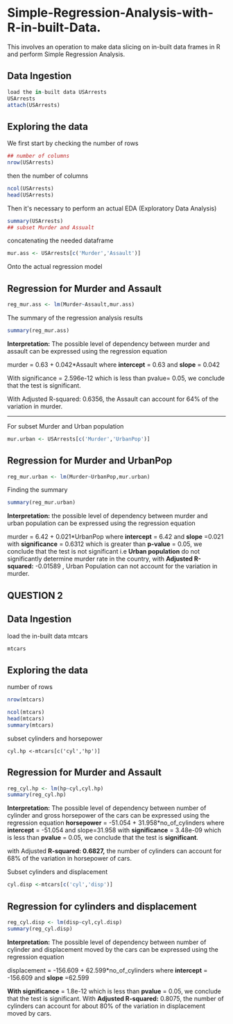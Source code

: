 # Simple-Regression-Analysis-with-R-in-built-Data.
This involves an operation to make data slicing on in-built data frames in R and perform Simple Regression Analysis.


## Data Ingestion

```r
load the in-built data USArrests
USArrests
attach(USArrests)
```

## Exploring the data

We first start by checking the number of rows

```r
## number of columns
nrow(USArrests)
```

then the number of columns

```r
ncol(USArrests)
head(USArrests)
```
Then it's necessary to perform an actual EDA (Exploratory Data Analysis)

```r
summary(USArrests)
## subset Murder and Assualt
```

concatenating the needed dataframe

```r
mur.ass <- USArrests[c('Murder','Assault')]
```

Onto the actual regression model

## Regression for Murder and Assault

```r
reg_mur.ass <- lm(Murder~Assault,mur.ass)
```

The summary of the regression analysis results

```r
summary(reg_mur.ass)
```

**Interpretation:** The possible level of dependency between murder and assault can be expressed using the regression equation


murder = 0.63 + 0.042*Assault where **intercept** = 0.63 and **slope** = 0.042


With significance =  2.596e-12 which is less than pvalue= 0.05, we conclude that the test is significant.

With Adjusted R-squared:  0.6356, the Assault can account for 64% of the variation in murder.

_________________________________

For subset Murder and Urban population
```r
mur.urban <- USArrests[c('Murder','UrbanPop')]
```

## Regression for Murder and UrbanPop

```r
reg_mur.urban <- lm(Murder~UrbanPop,mur.urban)
```

Finding the summary

```r
summary(reg_mur.urban)
```

**Interpretation:** the possible level of dependency between murder and urban population can be expressed using the regression equation

murder = 6.42 + 0.021*UrbanPop where **intercept** = 6.42 and **slope** =0.021 with **significance** =  0.6312 which is greater than **p-value** = 0.05, we conclude that the test is not significant i.e **Urban population** do not significantly determine murder rate in the country, with **Adjusted R-squared:**  -0.01589 , Urban Population can not account for the variation in murder.


## QUESTION 2

## Data Ingestion

load the in-built data mtcars

```r
mtcars
```

## Exploring the data

number of rows
```r
nrow(mtcars)
```

```r
ncol(mtcars)
head(mtcars)
summary(mtcars)
```


subset cylinders and horsepower
```{r}
cyl.hp <-mtcars[c('cyl','hp')]
```

## Regression for Murder and Assault

```r
reg_cyl.hp <- lm(hp~cyl,cyl.hp)
summary(reg_cyl.hp)
```

**Interpretation:** The possible level of dependency between number of cylinder and gross horsepower of the cars can be expressed using the regression equation  **horsepower** = -51.054 + 31.958*no_of_cylinders where **intercept** = -51.054 and slope=31.958 with **significance** =  3.48e-09 which is less than **pvalue** = 0.05, we conclude that the test is **significant**.

with Adjusted **R-squared:  0.6827,** the number of cylinders can account for 68% of the variation in horsepower of cars.

Subset cylinders and displacement

```r
cyl.disp <-mtcars[c('cyl','disp')]
```

## Regression for cylinders and displacement

```r
reg_cyl.disp <- lm(disp~cyl,cyl.disp)
summary(reg_cyl.disp)
```


**Interpretation:** The possible level of dependency between number of cylinder and displacement moved by the cars can be expressed using the regression equation

displacement = -156.609 +  62.599*no_of_cylinders where **intercept** = -156.609 and **slope** =62.599


**With significance** = 1.8e-12 which is less than **pvalue** = 0.05, we conclude that the test is significant. With **Adjusted R-squared:** 0.8075, the number of cylinders can account for about 80% of the variation in displacement moved by cars.
